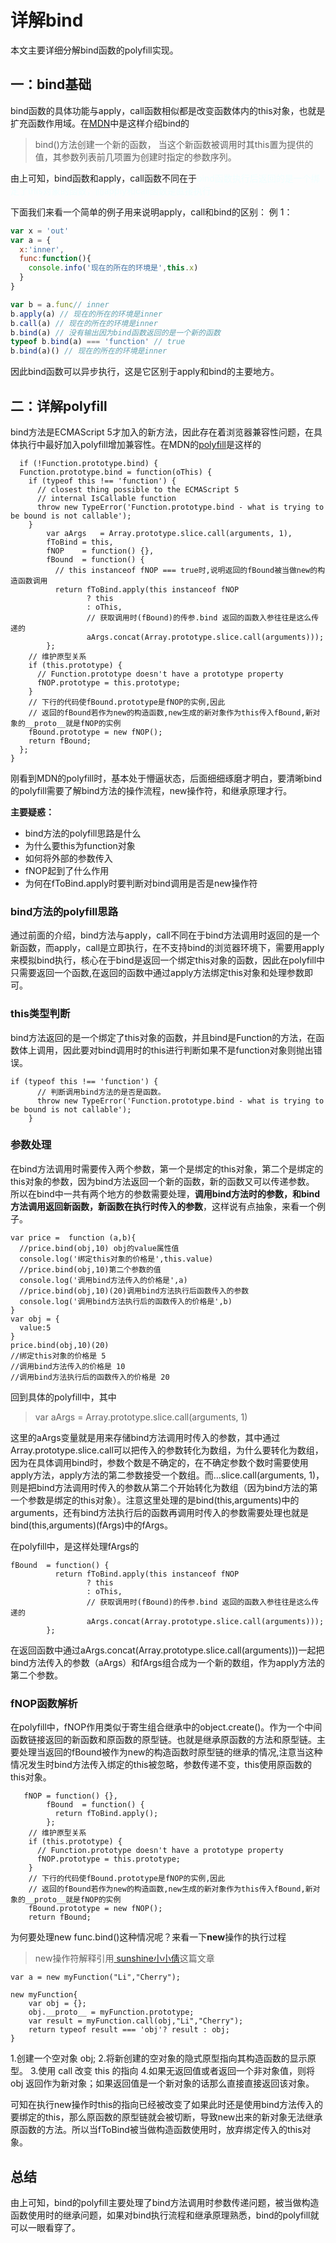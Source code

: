 # 详解bind

本文主要详细分解bind函数的polyfill实现。

## 一：bind基础

bind函数的具体功能与apply，call函数相似都是改变函数体内的this对象，也就是扩充函数作用域。在<a href="https://developer.mozilla.org/zh-CN/docs/Web/JavaScript/Reference/Global_Objects/Function/bind">MDN</a>中是这样介绍bind的

>bind()方法创建一个新的函数， 当这个新函数被调用时其this置为提供的值，其参数列表前几项置为创建时指定的参数序列。

由上可知，bind函数和apply，call函数不同在于<font color=#F0FFFF >bind函数执行后返回的是一个绑定了this对象的函数，而apply和call函数是直接执行</font>

下面我们来看一个简单的例子用来说明apply，call和bind的区别：
例 1：
```javaScript
var x = 'out'
var a = {
  x:'inner',
  func:function(){
    console.info('现在的所在的环境是',this.x)
  }
}

var b = a.func// inner
b.apply(a) // 现在的所在的环境是inner
b.call(a) // 现在的所在的环境是inner
b.bind(a) // 没有输出因为bind函数返回的是一个新的函数
typeof b.bind(a) === 'function' // true
b.bind(a)() // 现在的所在的环境是inner
```

因此bind函数可以异步执行，这是它区别于apply和bind的主要地方。


## 二：详解polyfill

bind方法是ECMAScript 5才加入的新方法，因此存在着浏览器兼容性问题，在具体执行中最好加入polyfill增加兼容性。在MDN的<a href="https://developer.mozilla.org/zh-CN/docs/Web/JavaScript/Reference/Global_Objects/Function/bind">polyfill</a>是这样的
```
  if (!Function.prototype.bind) {
  Function.prototype.bind = function(oThis) {
    if (typeof this !== 'function') {
      // closest thing possible to the ECMAScript 5
      // internal IsCallable function
      throw new TypeError('Function.prototype.bind - what is trying to be bound is not callable');
    }
        var aArgs   = Array.prototype.slice.call(arguments, 1),
        fToBind = this,
        fNOP    = function() {},
        fBound  = function() {
          // this instanceof fNOP === true时,说明返回的fBound被当做new的构造函数调用
          return fToBind.apply(this instanceof fNOP
                 ? this
                 : oThis,
                 // 获取调用时(fBound)的传参.bind 返回的函数入参往往是这么传递的
                 aArgs.concat(Array.prototype.slice.call(arguments)));
        };
    // 维护原型关系
    if (this.prototype) {
      // Function.prototype doesn't have a prototype property
      fNOP.prototype = this.prototype; 
    }
    // 下行的代码使fBound.prototype是fNOP的实例,因此
    // 返回的fBound若作为new的构造函数,new生成的新对象作为this传入fBound,新对象的__proto__就是fNOP的实例
    fBound.prototype = new fNOP();
    return fBound;
  };
}
```

刚看到MDN的polyfill时，基本处于懵逼状态，后面细细琢磨才明白，要清晰bind的polyfill需要了解bind方法的操作流程，new操作符，和继承原理才行。

**主要疑惑：**
* bind方法的polyfill思路是什么
* 为什么要this为function对象
* 如何将外部的参数传入
* fNOP起到了什么作用
* 为何在fToBind.apply时要判断对bind调用是否是new操作符


### bind方法的polyfill思路

通过前面的介绍，bind方法与apply，call不同在于bind方法调用时返回的是一个新函数，而apply，call是立即执行，在不支持bind的浏览器环境下，需要用apply来模拟bind执行，核心在于bind是返回一个绑定this对象的函数，因此在polyfill中只需要返回一个函数,在返回的函数中通过apply方法绑定this对象和处理参数即可。


### this类型判断

bind方法返回的是一个绑定了this对象的函数，并且bind是Function的方法，在函数体上调用，因此要对bind调用时的this进行判断如果不是function对象则抛出错误。

```
if (typeof this !== 'function') {
      // 判断调用bind方法的是否是函数。
      throw new TypeError('Function.prototype.bind - what is trying to be bound is not callable');
    }

```

### 参数处理


在bind方法调用时需要传入两个参数，第一个是绑定的this对象，第二个是绑定的this对象的参数，因为bind方法返回一个新的函数，新的函数又可以传递参数。
所以在bind中一共有两个地方的参数需要处理，**调用bind方法时的参数，和bind方法调用返回新函数，新函数在执行时传入的参数**，这样说有点抽象，来看一个例子。

```
var price =  function (a,b){
  //price.bind(obj,10) obj的value属性值
  console.log('绑定this对象的价格是',this.value)
  //price.bind(obj,10)第二个参数的值
  console.log('调用bind方法传入的价格是',a)
  //price.bind(obj,10)(20)调用bind方法执行后函数传入的参数
  console.log('调用bind方法执行后的函数传入的价格是',b)
}
var obj = {
  value:5
}
price.bind(obj,10)(20)
//绑定this对象的价格是 5
//调用bind方法传入的价格是 10
//调用bind方法执行后的函数传入的价格是 20

```

回到具体的polyfill中，其中
>var aArgs   = Array.prototype.slice.call(arguments, 1)

这里的aArgs变量就是用来存储bind方法调用时传入的参数，其中通过Array.prototype.slice.call可以把传入的参数转化为数组，为什么要转化为数组，因为在具体调用bind时，参数个数是不确定的，在不确定参数个数时需要使用apply方法，apply方法的第二参数接受一个数组。而...slice.call(arguments, 1)，则是把bind方法调用时传入的参数从第二个开始转化为数组（因为bind方法的第一个参数是绑定的this对象）。注意这里处理的是bind(this,arguments)中的arguments，还有bind方法执行后的函数再调用时传入的参数需要处理也就是bind(this,arguments)(fArgs)中的fArgs。

在polyfill中，是这样处理fArgs的
```
fBound  = function() {
          return fToBind.apply(this instanceof fNOP
                 ? this
                 : oThis,
                 // 获取调用时(fBound)的传参.bind 返回的函数入参往往是这么传递的
                 aArgs.concat(Array.prototype.slice.call(arguments)));
        };
```

在返回函数中通过aArgs.concat(Array.prototype.slice.call(arguments)))一起把bind方法传入的参数（aArgs）和fArgs组合成为一个新的数组，作为apply方法的第二个参数。

### fNOP函数解析

在polyfill中，fNOP作用类似于寄生组合继承中的object.create()。作为一个中间函数链接返回的新函数和原函数的原型链。也就是继承原函数的方法和原型链。主要处理当返回的fBound被作为new的构造函数时原型链的继承的情况,注意当这种情况发生时bind方法传入绑定的this被忽略，参数传递不变，this使用原函数的this对象。

```
   fNOP = function() {},
        fBound  = function() {
          return fToBind.apply();
        };
    // 维护原型关系
    if (this.prototype) {
      // Function.prototype doesn't have a prototype property
      fNOP.prototype = this.prototype; 
    }
    // 下行的代码使fBound.prototype是fNOP的实例,因此
    // 返回的fBound若作为new的构造函数,new生成的新对象作为this传入fBound,新对象的__proto__就是fNOP的实例
    fBound.prototype = new fNOP();
    return fBound;
```

为何要处理new func.bind()这种情况呢？来看一下**new**操作的执行过程

>new操作符解释引用<a href="https://juejin.im/post/59bfe84351882531b730bac2">
sunshine小小倩</a>这篇文章
```
var a = new myFunction("Li","Cherry");

new myFunction{
    var obj = {};
    obj.__proto__ = myFunction.prototype;
    var result = myFunction.call(obj,"Li","Cherry");
    return typeof result === 'obj'? result : obj;
}
```

1.创建一个空对象 obj;
2.将新创建的空对象的隐式原型指向其构造函数的显示原型。
3.使用 call 改变 this 的指向
4.如果无返回值或者返回一个非对象值，则将 obj 返回作为新对象；如果返回值是一个新对象的话那么直接直接返回该对象。

可知在执行new操作时this的指向已经被改变了如果此时还是使用bind方法传入的要绑定的this，那么原函数的原型链就会被切断，导致new出来的新对象无法继承原函数的方法。所以当fToBind被当做构造函数使用时，放弃绑定传入的this对象。


## 总结

由上可知，bind的polyfill主要处理了bind方法调用时参数传递问题，被当做构造函数使用时的继承问题，如果对bind执行流程和继承原理熟悉，bind的polyfill就可以一眼看穿了。









